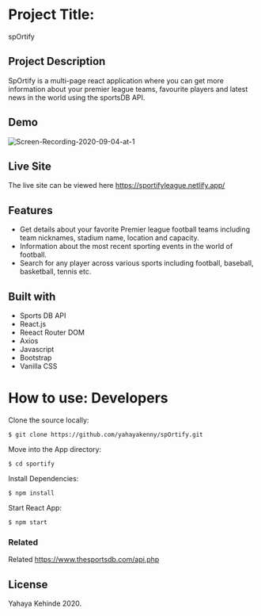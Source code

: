 # Project Title: 
spOrtify

## Project Description
SpOrtify is a multi-page react application where you can get more information about your premier league teams, favourite players and latest news in the world using the sportsDB API.

## Demo
![Screen-Recording-2020-09-04-at-1](https://user-images.githubusercontent.com/63402676/92229684-c1fdc300-eea1-11ea-90f0-ff389dd9a997.gif)


## Live Site
The live site can be viewed here https://sportifyleague.netlify.app/

## Features
-  Get details about your favorite Premier league football teams including team nicknames, stadium name, location and capacity. 
-  Information about the most recent sporting events in the world of football.
-  Search for any player across various sports including football, baseball, basketball, tennis etc. 


## Built with
- Sports DB API
- React.js
- Reeact Router DOM
- Axios
- Javascript
- Bootstrap
- Vanilla CSS


# How to use: Developers

Clone the source locally:
```
$ git clone https://github.com/yahayakenny/spOrtify.git
```
Move into the App directory:

```
$ cd sportify
```

Install Dependencies:

```
$ npm install
```

Start React App:
```
$ npm start
```

### Related
Related https://www.thesportsdb.com/api.php


## License
Yahaya Kehinde 2020.
